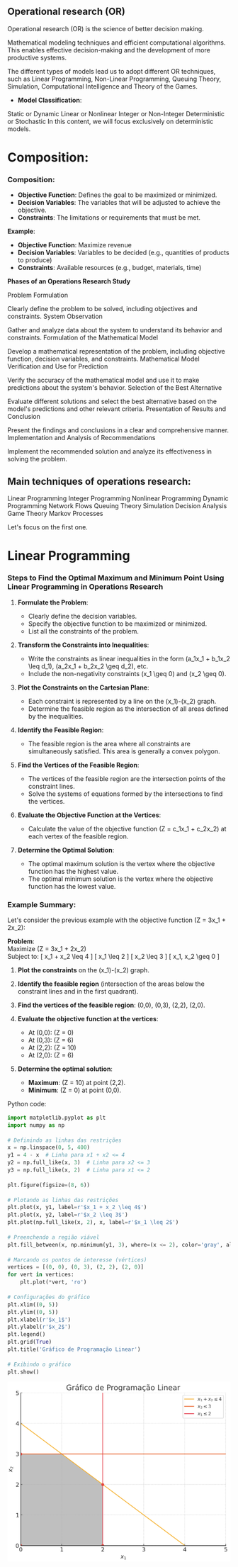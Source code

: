 ## Operational research (OR)

Operational research (OR) is the science of better decision making. 

Mathematical modeling techniques and efficient computational algorithms. This enables effective decision-making and the development of more productive systems.

The different types of models lead us to adopt different OR techniques, such as Linear Programming, Non-Linear Programming, Queuing Theory, Simulation, Computational Intelligence and Theory
of the Games.

- **Model Classification**:

Static or Dynamic
Linear or Nonlinear
Integer or Non-Integer
Deterministic or Stochastic
In this content, we will focus exclusively on deterministic models.

# Composition:
### Composition:
- **Objective Function**: Defines the goal to be maximized or minimized.
- **Decision Variables**: The variables that will be adjusted to achieve the objective.
- **Constraints**: The limitations or requirements that must be met.

**Example**:
- **Objective Function**: Maximize revenue
- **Decision Variables**: Variables to be decided (e.g., quantities of products to produce)
- **Constraints**: Available resources (e.g., budget, materials, time)




**Phases of an Operations Research Study**

Problem Formulation

Clearly define the problem to be solved, including objectives and constraints.
System Observation

Gather and analyze data about the system to understand its behavior and constraints.
Formulation of the Mathematical Model

Develop a mathematical representation of the problem, including objective function, decision variables, and constraints.
Mathematical Model Verification and Use for Prediction

Verify the accuracy of the mathematical model and use it to make predictions about the system's behavior.
Selection of the Best Alternative

Evaluate different solutions and select the best alternative based on the model's predictions and other relevant criteria.
Presentation of Results and Conclusion

Present the findings and conclusions in a clear and comprehensive manner.
Implementation and Analysis of Recommendations

Implement the recommended solution and analyze its effectiveness in solving the problem.



## Main techniques of operations research:
Linear Programming
Integer Programming
Nonlinear Programming
Dynamic Programming
Network Flows
Queuing Theory
Simulation
Decision Analysis
Game Theory
Markov Processes


Let's focus on the first one.

# Linear Programming



### Steps to Find the Optimal Maximum and Minimum Point  Using Linear Programming in Operations Research

1. **Formulate the Problem**:
   - Clearly define the decision variables.
   - Specify the objective function to be maximized or minimized.
   - List all the constraints of the problem.

2. **Transform the Constraints into Inequalities**:
   - Write the constraints as linear inequalities in the form \(a_1x_1 + b_1x_2 \leq d_1\), \(a_2x_1 + b_2x_2 \geq d_2\), etc.
   - Include the non-negativity constraints \(x_1 \geq 0\) and \(x_2 \geq 0\).

3. **Plot the Constraints on the Cartesian Plane**:
   - Each constraint is represented by a line on the \(x_1\)-\(x_2\) graph.
   - Determine the feasible region as the intersection of all areas defined by the inequalities.

4. **Identify the Feasible Region**:
   - The feasible region is the area where all constraints are simultaneously satisfied. This area is generally a convex polygon.

5. **Find the Vertices of the Feasible Region**:
   - The vertices of the feasible region are the intersection points of the constraint lines.
   - Solve the systems of equations formed by the intersections to find the vertices.

6. **Evaluate the Objective Function at the Vertices**:
   - Calculate the value of the objective function \(Z = c_1x_1 + c_2x_2\) at each vertex of the feasible region.

7. **Determine the Optimal Solution**:
   - The optimal maximum solution is the vertex where the objective function has the highest value.
   - The optimal minimum solution is the vertex where the objective function has the lowest value.

### Example Summary:

Let's consider the previous example with the objective function \(Z = 3x_1 + 2x_2\):

**Problem**:  
Maximize \(Z = 3x_1 + 2x_2\)  
Subject to:
\[
x_1 + x_2 \leq 4
\]
\[
x_1 \leq 2
\]
\[
x_2 \leq 3
\]
\[
x_1, x_2 \geq 0
\]

1. **Plot the constraints** on the \(x_1\)-\(x_2\) graph.
2. **Identify the feasible region** (intersection of the areas below the constraint lines and in the first quadrant).
3. **Find the vertices of the feasible region**: (0,0), (0,3), (2,2), (2,0).
4. **Evaluate the objective function at the vertices**:
   - At (0,0): \(Z = 0\)
   - At (0,3): \(Z = 6\)
   - At (2,2): \(Z = 10\)
   - At (2,0): \(Z = 6\)

5. **Determine the optimal solution**:
   - **Maximum**: \(Z = 10\) at point (2,2).
   - **Minimum**: \(Z = 0\) at point (0,0).


Python code:

```python
import matplotlib.pyplot as plt
import numpy as np

# Definindo as linhas das restrições
x = np.linspace(0, 5, 400)
y1 = 4 - x  # Linha para x1 + x2 <= 4
y2 = np.full_like(x, 3)  # Linha para x2 <= 3
y3 = np.full_like(x, 2)  # Linha para x1 <= 2

plt.figure(figsize=(8, 6))

# Plotando as linhas das restrições
plt.plot(x, y1, label=r'$x_1 + x_2 \leq 4$')
plt.plot(x, y2, label=r'$x_2 \leq 3$')
plt.plot(np.full_like(x, 2), x, label=r'$x_1 \leq 2$')

# Preenchendo a região viável
plt.fill_between(x, np.minimum(y1, 3), where=(x <= 2), color='gray', alpha=0.5)

# Marcando os pontos de interesse (vértices)
vertices = [(0, 0), (0, 3), (2, 2), (2, 0)]
for vert in vertices:
    plt.plot(*vert, 'ro')

# Configurações do gráfico
plt.xlim((0, 5))
plt.ylim((0, 5))
plt.xlabel(r'$x_1$')
plt.ylabel(r'$x_2$')
plt.legend()
plt.grid(True)
plt.title('Gráfico de Programação Linear')

# Exibindo o gráfico
plt.show()
```

![Linear Programming Graph](https://github.com/hanielrolemberg/computerscience/blob/master/Quantitative_Methods/operational_research/linearprogramming.png)

